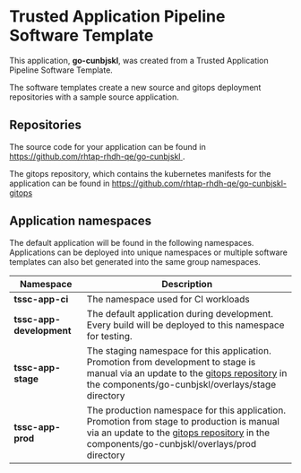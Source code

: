 # Trusted Application Pipeline Software Template

This application, **go-cunbjskl**, was created from a Trusted Application Pipeline Software Template.

The software templates create a new source and gitops deployment repositories with a sample source application. 

## Repositories

The source code for your application can be found in [https://github.com/rhtap-rhdh-qe/go-cunbjskl ](https://github.com/rhtap-rhdh-qe/go-cunbjskl ).
 
The gitops repository, which contains the kubernetes manifests for the application can be found in 
[https://github.com/rhtap-rhdh-qe/go-cunbjskl-gitops ](https://github.com/rhtap-rhdh-qe/go-cunbjskl-gitops ) 

## Application namespaces 

The default application will be found in the following namespaces. Applications can be deployed into unique namespaces or multiple software templates can also bet generated into the same group namespaces.  

|  Namespace   |  Description   |  
| -------- | -------- |
| **tssc-app-ci** | The namespace used for CI workloads |
| **tssc-app-development** | The default application during development. Every build will be deployed to this namespace for testing. |
| **tssc-app-stage** | The staging namespace for this application. Promotion from development to stage is manual via an update to the [gitops repository](https://github.com/rhtap-rhdh-qe/go-cunbjskl-gitops ) in the components/go-cunbjskl/overlays/stage directory |
| **tssc-app-prod** | The production namespace for this application. Promotion from stage to production is manual via an update to the [gitops repository](https://github.com/rhtap-rhdh-qe/go-cunbjskl-gitops ) in the components/go-cunbjskl/overlays/prod directory |